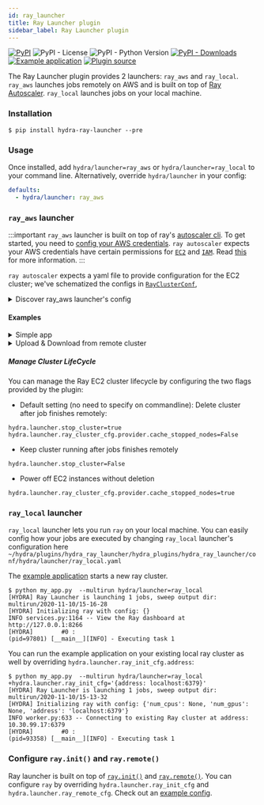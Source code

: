 ```yaml
---
id: ray_launcher
title: Ray Launcher plugin
sidebar_label: Ray Launcher plugin
---
```


[![PyPI](https://img.shields.io/pypi/v/hydra-ray-launcher)](https://pypi.org/project/hydra-ray-launcher/)
![PyPI - License](https://img.shields.io/pypi/l/hydra-ray-launcher)
![PyPI - Python Version](https://img.shields.io/pypi/pyversions/hydra-ray-launcher)
[![PyPI - Downloads](https://img.shields.io/pypi/dm/hydra-ray-launcher.svg)](https://pypistats.org/packages/hydra-ray-launcher)
[![Example application](https://img.shields.io/badge/-Example%20application-informational)](https://github.com/facebookresearch/hydra/tree/master/plugins/hydra_ray_launcher/examples)
[![Plugin source](https://img.shields.io/badge/-Plugin%20source-informational)](https://github.com/facebookresearch/hydra/tree/master/plugins/hydra_ray_launcher)


The Ray Launcher plugin provides 2 launchers: `ray_aws` and `ray_local`. 
 `ray_aws` launches jobs remotely on AWS and is built on top of [Ray Autoscaler](https://docs.ray.io/en/latest/autoscaling.html). `ray_local` launches jobs on your local machine. 


### Installation

```commandline
$ pip install hydra-ray-launcher --pre
```

### Usage
Once installed, add `hydra/launcher=ray_aws` or `hydra/launcher=ray_local` to your command line. Alternatively, override `hydra/launcher` in your config:

```yaml
defaults:
  - hydra/launcher: ray_aws
```


### `ray_aws` launcher

:::important
`ray_aws` launcher is built on top of ray's [autoscaler cli](https://docs.ray.io/en/latest/autoscaling.html). To get started, you need to 
[config your AWS credentials](https://docs.aws.amazon.com/cli/latest/userguide/cli-configure-files.html).
`ray autoscaler` expects your AWS credentials have certain permissions for [`EC2`](https://aws.amazon.com/ec2) and [`IAM`](https://aws.amazon.com/iam). Read [this](https://github.com/ray-project/ray/issues/9327) for more information.
:::

`ray autoscaler` expects a yaml file to provide configuration for the EC2 cluster; we've schematized the configs in [`RayClusterConf`](https://github.com/facebookresearch/hydra/blob/master/plugins/hydra_ray_launcher/hydra_plugins/hydra_ray_launcher/conf/__init__.py), 

<details><summary>Discover ray_aws launcher's config</summary>

```commandline
$ python your_app.py hydra/launcher=ray_aws --cfg hydra -p hydra.launcher
# @package hydra.launcher
_target_: hydra_plugins.hydra_ray_launcher.ray_aws_launcher.RayAWSLauncher
mandatory_install:
  hydra_version: 1.0.3
  ray_version: 1.0.0
  cloudpickle_version: 1.6.0
  omegaconf_version: 2.1.0dev9
  pickle5_version: 0.0.11
  install_commands:
  - conda create -n hydra_${python_version:micro} python=${python_version:micro} -y
  - echo 'export PATH="$HOME/anaconda3/envs/hydra_${python_version:micro}/bin:$PATH"'
    >> ~/.bashrc
  - pip install omegaconf==${hydra.launcher.mandatory_install.omegaconf_version}
  - pip install hydra-core==${hydra.launcher.mandatory_install.hydra_version}
  - pip install ray==${hydra.launcher.mandatory_install.ray_version}
  - pip install cloudpickle==${hydra.launcher.mandatory_install.cloudpickle_version}
  - pip install pickle5==${hydra.launcher.mandatory_install.pickle5_version}
  - pip install -U https://hydra-test-us-west-2.s3-us-west-2.amazonaws.com/hydra_ray_launcher-0.1.0-py3-none-any.whl
ray_init_cfg:
  num_cpus: 1
  num_gpus: 0
ray_remote_cfg:
  num_cpus: 1
  num_gpus: 0
ray_cluster_cfg:
  cluster_name: default
  min_workers: 0
  max_workers: 1
  initial_workers: 0
  autoscaling_mode: default
  target_utilization_fraction: 0.8
  idle_timeout_minutes: 5
  docker:
    image: ''
    container_name: ''
    pull_before_run: true
    run_options: []
  provider:
    type: aws
    region: us-west-2
    availability_zone: us-west-2a,us-west-2b
    cache_stopped_nodes: false
    key_pair:
      key_name: hydra
  auth:
    ssh_user: ubuntu
  head_node:
    InstanceType: m5.large
    ImageId: ami-008d8ed4bd7dc2485
  worker_nodes:
    InstanceType: m5.large
    ImageId: ami-008d8ed4bd7dc2485
  file_mounts: {}
  initialization_commands: []
  setup_commands: []
  head_setup_commands: []
  worker_setup_commands: []
  head_start_ray_commands:
  - ray stop
  - ulimit -n 65536; ray start --head --redis-port=6379 --object-manager-port=8076
    --autoscaling-config=~/ray_bootstrap_config.yaml
  worker_start_ray_commands:
  - ray stop
  - ulimit -n 65536; ray start --address=$RAY_HEAD_IP:6379 --object-manager-port=8076
stop_cluster: true
sync_up:
  source_dir: null
  target_dir: null
  include: []
  exclude: []
sync_down:
  source_dir: null
  target_dir: null
  include: []
  exclude: []
```
</details>


#### Examples

<details><summary>Simple app</summary>

```commandline
$ python example/simple/my_app.py --multirun task=1,2,3
[HYDRA] Ray Launcher is launching 3 jobs, 
[HYDRA]        #0 : task=1
[HYDRA]        #1 : task=2
[HYDRA]        #2 : task=3
[HYDRA] Pickle for jobs: /var/folders/n_/9qzct77j68j6n9lh0lw3vjqcn96zxl/T/tmpqqg4v4i7/job_spec.pkl
[HYDRA] Saving RayClusterConf in a temp yaml file: /var/folders/n_/9qzct77j68j6n9lh0lw3vjqcn96zxl/T/tmpaa07pq3w.yaml.
...
[HYDRA] Output: INFO services.py:1164 -- View the Ray dashboard at http://127.0.0.1:8265
(pid=3374) [__main__][INFO] - Executing task 1
(pid=3374) [__main__][INFO] - Executing task 2
(pid=3374) [__main__][INFO] - Executing task 3
...
[HYDRA] Stopping cluster now. (stop_cluster=true)
[HYDRA] Deleted the cluster (provider.cache_stopped_nodes=false)
[HYDRA] Running command: ['ray', 'down', '-y', '/var/folders/n_/9qzct77j68j6n9lh0lw3vjqcn96zxl/T/tmpaa07pq3w.yaml']

```
</details>


<details><summary>Upload & Download from remote cluster</summary>

If your application is dependent on multiple modules, you can configure `hydra.launcher.sync_up` to upload dependency modules to the remote cluster.
You can also configure `hydra.launcher.sync_down` to download output from remote cluster if needed. This functionality is built on top of `rsync`, `include` and `exclude` is consistent with how it works in `rsync`.

```commandline

$  python train.py --multirun random_seed=1,2,3
[HYDRA] Ray Launcher is launching 3 jobs, 
[HYDRA]        #0 : random_seed=1
[HYDRA]        #1 : random_seed=2
[HYDRA]        #2 : random_seed=3
[HYDRA] Pickle for jobs: /var/folders/n_/9qzct77j68j6n9lh0lw3vjqcn96zxl/T/tmptdkye9of/job_spec.pkl
[HYDRA] Saving RayClusterConf in a temp yaml file: /var/folders/n_/9qzct77j68j6n9lh0lw3vjqcn96zxl/T/tmp2reaoixs.yaml.
[HYDRA] Running command: ['ray', 'up', '-y', '/var/folders/n_/9qzct77j68j6n9lh0lw3vjqcn96zxl/T/tmp2reaoixs.yaml']
...
[HYDRA] Output: INFO services.py:1164 -- View the Ray dashboard at http://127.0.0.1:8265
(pid=1772) [__main__][INFO] - Start training...
(pid=1772) [INFO] - Init my model
(pid=1772) [INFO] - Created dir for checkpoints. dir=checkpoint
(pid=1772) [__main__][INFO] - Start training...
(pid=1772) [INFO] - Init my model
(pid=1772) [INFO] - Created dir for checkpoints. dir=checkpoint
(pid=1772) [__main__][INFO] - Start training...
(pid=1772) [INFO] - Init my model
(pid=1772) [INFO] - Created dir for checkpoints. dir=checkpoint
Loaded cached provider configuration
...
[HYDRA] Output: receiving file list ... done
16-32-25/
16-32-25/0/
16-32-25/0/checkpoint/
16-32-25/0/checkpoint/checkpoint_1.pt
16-32-25/1/
16-32-25/1/checkpoint/
16-32-25/1/checkpoint/checkpoint_2.pt
16-32-25/2/
16-32-25/2/checkpoint/
16-32-25/2/checkpoint/checkpoint_3.pt
...
[HYDRA] Stopping cluster now. (stop_cluster=true)
[HYDRA] NOT deleting the cluster (provider.cache_stopped_nodes=true)
[HYDRA] Running command: ['ray', 'down', '-y', '/var/folders/n_/9qzct77j68j6n9lh0lw3vjqcn96zxl/T/tmpy430k4xr.yaml']
```
</details>

##### Manage Cluster LifeCycle
You can manage the Ray EC2 cluster lifecycle by configuring the two flags provided by the plugin:

- Default setting (no need to specify on commandline): Delete cluster after job finishes remotely:
```commandline
hydra.launcher.stop_cluster=true
hydra.launcher.ray_cluster_cfg.provider.cache_stopped_nodes=False
```

- Keep cluster running after jobs finishes remotely
```commandline
hydra.launcher.stop_cluster=False
```

- Power off EC2 instances without deletion
```commandline
hydra.launcher.ray_cluster_cfg.provider.cache_stopped_nodes=true
```


### `ray_local` launcher

`ray_local` launcher lets you run `ray` on your local machine. You can easily config how your jobs are executed by changing `ray_local` launcher's configuration here
 `~/hydra/plugins/hydra_ray_launcher/hydra_plugins/hydra_ray_launcher/conf/hydra/launcher/ray_local.yaml`
 
 The [example application](https://github.com/facebookresearch/hydra/tree/master/plugins/hydra_ray_launcher/examples/simple) starts a new ray cluster. 
```commandline
$ python my_app.py  --multirun hydra/launcher=ray_local
[HYDRA] Ray Launcher is launching 1 jobs, sweep output dir: multirun/2020-11-10/15-16-28
[HYDRA] Initializing ray with config: {}
INFO services.py:1164 -- View the Ray dashboard at http://127.0.0.1:8266
[HYDRA]        #0 : 
(pid=97801) [__main__][INFO] - Executing task 1
```

You can run the example application on your existing local ray cluster as well by overriding `hydra.launcher.ray_init_cfg.address`:
```commandline
$ python my_app.py  --multirun hydra/launcher=ray_local +hydra.launcher.ray_init_cfg='{address: localhost:6379}'
[HYDRA] Ray Launcher is launching 1 jobs, sweep output dir: multirun/2020-11-10/15-13-32
[HYDRA] Initializing ray with config: {'num_cpus': None, 'num_gpus': None, 'address': 'localhost:6379'}
INFO worker.py:633 -- Connecting to existing Ray cluster at address: 10.30.99.17:6379
[HYDRA]        #0 : 
(pid=93358) [__main__][INFO] - Executing task 1
```

### Configure `ray.init()` and `ray.remote()`
Ray launcher is built on top of [`ray.init()`](https://docs.ray.io/en/master/package-ref.html?highlight=ray.remote#ray-init) and [`ray.remote()`](https://docs.ray.io/en/master/package-ref.html?highlight=ray.remote#ray-remote). You can configure `ray` by overriding `hydra.launcher.ray_init_cfg` and `hydra.launcher.ray_remote_cfg`. Check out an [example config](https://github.com/facebookresearch/hydra/blob/master/plugins/hydra_ray_launcher/examples/simple/config.yaml).
